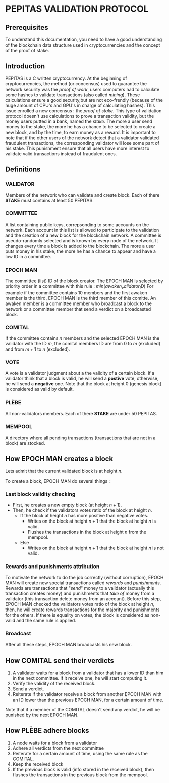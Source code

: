 # PEPITAS VALIDATION PROTOCOL

## Prerequisites
To understand this documentation, you need to have a good understanding of the blockchain data structure used in cryptocurrencies and the concept of the proof of stake.
## Introduction
PEPITAS is a C written cryptocurrency. At the beginning of cryptocurrencies, the method (or concensus) used to guarantee the network security was the *proof of work*, users computers had to calculate some hashes to validate transactions (also called *mining*). These calculations ensure a good security,but are not eco-frendly (because of the huge amount of CPU's and GPU's in charge of calculating hashes). This issue enrolled a new concensus : the *proof of stake*. This type of validation protocol doesn't use calculations to prove a transaction validity, but the money users putted in a bank, named the *stake*. The more a user send money to the stake, the more he has a chance to be selected to create a new block, and by the time, to earn money as a reward. It is important to note that if the other users of the network detect that a validator validated fraudulent transactions, the corresponding validator will lose some part of his stake. This punishment ensure that all users have more interest to validate valid transactions instead of fraudulent ones.

## Definitions
### VALIDATOR
Members of the network who can validate and create block. Each of there **STAKE** must contains at least $50$ PEPITAS.
### COMMITTEE
A list containing public keys, correpsonding to some accounts on the network. Each account in this list is allowed to participate to the validation and the creation of a new block for the blockchain network. A committee is pseudo-randomly selected and is known by every node of the network. It changes every time a block is added to the blockchain. The more a user puts money in his stake, the more he has a chance to appear and have a low ID in a committee.
### EPOCH MAN
The committee (list) ID of the block creator.
The EPOCH MAN is selected by priority order in a committee with this rule : $min(awaken_validator_ID)$
For example if the committee contains 10 members and the first awaken member is the third, EPOCH MAN is the third member of this comitte. An awaken member is a committee member who broadcast a block to the network or a committee member that send a verdict on a broadcasted block.

### COMITAL
If the committee contains $n$ members and the selected EPOCH MAN is the validator with the ID $m$, the comital members ID are from $0$ to $m$ (excluded) and from $m+1$ to $n$ (excluded).

### VOTE
A vote is a validator judgment about a the validity of a certain block. If a validator think that a block is valid, he will send a **postive** vote, otherwise, he will send a **negative** one. Note that the block at height $0$ (genesis block) is considered as valid by default.

### PLÈBE
All non-validators members. Each of there **STAKE** are under $50$ PEPITAS.

### MEMPOOL
A directory where all pending transactions (transactions that are not in a block) are stocked.

## How EPOCH MAN creates a block
Lets admit that the current validated block is at height $n$.

To create a block, EPOCH MAN do several things :
### Last block validity checking
- First, he creates a new empty block (at height $n+1$).
- Then, he check if the validators votes ratio of the block at height $n$.
	- If the block at height $n$ has more positive than negative votes.
		- Writes on the block at height $n+1$ that the block at height $n$ is valid.
		- Flushes the transactions in the block at height $n$ from the mempool.
	- Else 
        - Writes on the block at height $n+1$ that the block at height $n$ is not valid.

### Rewards and punishments attribution
To motivate the network to do the job correctly (without corruption), EPOCH MAN will create new special transactions called *rewards* and *punishments*. Rewards are transactions that "*send*" money to a validator (actually this transaction creates money) and punishments that *take of* money from a validator (this transaction delete money from an account). Before this step, EPOCH MAN checked the validators votes ratio of the block at height $n$, then, he will create rewards transactions for the majority and punishments for the others. If there is equality on votes, the block is considered as non-valid and the same rule is applied.

### Broadcast
After all these steps, EPOCH MAN broadcasts his new block.

## How COMITAL send their verdicts
1. A validator waits for a block from a validator that has a lower ID than him in the next committee. If it receive one, he will start computing it.
2. Verify the validity of the received block.
3. Send a verdict.
4. Reiterate if the validator receive a block from another EPOCH MAN with an ID lower than the previous EPOCH MAN, for a certain amount of time.

Note that if a member of the COMITAL doesn't send any verdict, he will be punished by the next EPOCH MAN.

## How PLÈBE adhere blocks
1. A node waits for a block from a validator
2. Adhere all verdicts from the next committee
3. Reiterate for a certain amount of time, using the same rule as the COMITAL.
4. Keep the received block
5. If the previous block is valid (info stored in the received block), then flushes the transactions in the previous block from the mempool.